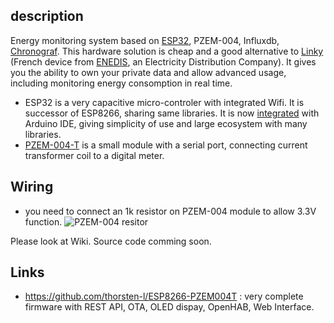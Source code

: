 ## description

Energy monitoring system based on [ESP32](https://esp32.info/), PZEM-004, Influxdb, [Chronograf](https://www.influxdata.com/time-series-platform/chronograf/). This hardware solution is cheap and a good alternative to [Linky](https://fr.wikipedia.org/wiki/Linky) (French device from [ENEDIS](https://fr.wikipedia.org/wiki/Enedis), an Electricity Distribution Company). It gives you the ability to own your private data and allow advanced usage, including monitoring energy consomption in real time.

* ESP32 is a very capacitive micro-controler with integrated Wifi. It is successor of ESP8266, sharing same libraries. It is now [integrated](https://github.com/espressif/arduino-esp32) with Arduino IDE, giving simplicity of use and large ecosystem with many libraries.
* [PZEM-004-T](https://innovatorsguru.com/ac-digital-multifunction-meter-using-pzem-004t/) is a small module with a serial port, connecting current transformer coil to a digital meter.

## Wiring
* you need to connect an 1k resistor on PZEM-004 module to allow 3.3V function. ![PZEM-004 resitor](https://wifi-iot.com/static/content/c39a10d0c7149c3.jpg) 

Please look at Wiki. Source code comming soon.

## Links
* https://github.com/thorsten-l/ESP8266-PZEM004T : very complete firmware with REST API, OTA, OLED dispay, OpenHAB, Web Interface.
